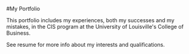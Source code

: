 #My Portfolio

This portfolio includes my experiences, both my successes and my mistakes, in the CIS program at the University of Louisville's College of Business.

See resume for more info about my interests and qualifications.